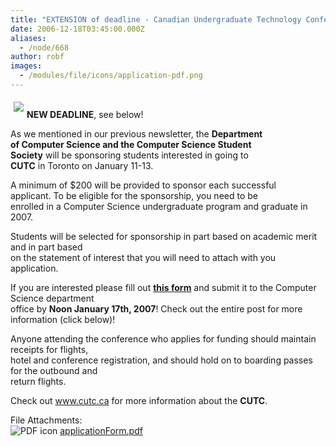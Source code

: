 ```yaml
---
title: "EXTENSION of deadline - Canadian Undergraduate Technology Conference (CUTC)"
date: 2006-12-18T03:45:00.000Z
aliases:
  - /node/668
author: robf
images:
  - /modules/file/icons/application-pdf.png
---
```


<div class="field field-name-body field-type-text-with-summary field-label-hidden"><div class="field-items"><div class="field-item even"><p><img src="http://www.cutc.ca/2007/images/logo.jpg" vspace="5" hspace="5" align="left"><br>
<b>NEW DEADLINE</b>, see below!</p>
<p>As we mentioned in our previous newsletter, the <b>Department<br>
of Computer Science and the Computer Science Student<br>
Society</b> will be sponsoring students interested in going to<br>
<b>CUTC</b> in Toronto on January 11-13.  </p>
<p>A minimum of $200 will be provided to sponsor each successful<br>
applicant.  To be eligible for the sponsorship, you need to be<br>
enrolled in a Computer Science undergraduate program and graduate in 2007.   </p>
<p>Students will be selected for sponsorship in part based on academic merit and in part based<br>
on the statement of interest that you will need to attach with you application.  </p>
<p>If you are interested please fill out <b><a href="/files/applicationForm.pdf">this form</a></b> and submit it to the Computer Science department<br>
office by <b>Noon January 17th, 2007</b>! Check out the entire post for more information (click below)!</p>
<!--break--><p>
Anyone attending the conference who applies for funding should maintain receipts for flights,<br>
hotel and conference registration, and should hold on to boarding passes for the outbound and<br>
return flights.</p>
<p>Check out <a href="http://www.cutc.ca">www.cutc.ca</a> for more information about the <b>CUTC</b>.</p>
</div></div></div><div class="field field-name-field-file-attachments field-type-file field-label-above"><div class="field-label">File Attachments:&#xA0;</div><div class="field-items"><div class="field-item even"><span class="file"><img class="file-icon" alt="PDF icon" title="application/pdf" src="/modules/file/icons/application-pdf.png"> <a href="https://ubccsss.org/files/applicationForm.pdf" type="application/pdf; length=4647">applicationForm.pdf</a></span></div></div></div>    <footer>
          </footer>
